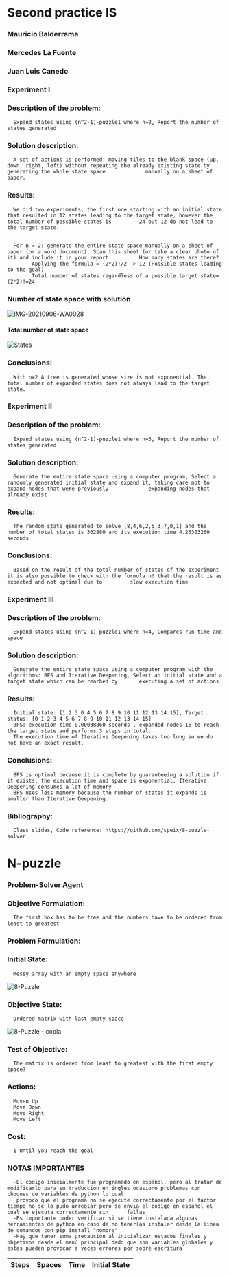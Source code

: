 #                                                           Second practice IS
### Mauricio Balderrama
### Mercedes La Fuente
### Juan Luis Canedo
### Experiment I
### Description of the problem: 
      Expand states using (n^2-1)-puzzle1 where n=2, Report the number of states generated 
### Solution description: 
      A set of actions is performed, moving tiles to the blank space (up, down, right, left) without repeating the already existing state by generating the whole state space             manually on a sheet of paper.
### Results:
      We did two experiments, the first one starting with an initial state that resulted in 12 states leading to the target state, however the total number of possible states is         24 but 12 do not lead to the target state.


      For n = 2: generate the entire state space manually on a sheet of paper (or a word document). Scan this sheet (or take a clear photo of it) and include it in your report.         How many states are there?
            Applying the formula = (2*2)!/2 -> 12 (Possible states leading to the goal)
            Total number of states regardless of a possible target state=(2*2)!=24
### Number of state space with solution
![IMG-20210906-WA0028](https://user-images.githubusercontent.com/74753713/132289724-2791c9ad-b323-4f9a-9b3d-63a28be524e3.jpeg)


#### Total number of state space
![States](https://user-images.githubusercontent.com/74753713/132142994-1844ef15-4da8-4544-a909-16b29633c9b8.png)

### Conclusions: 
      With n=2 A tree is generated whose size is not exponential. The total number of expanded states does not always lead to the target state.


### Experiment II
### Description of the problem: 
      Expand states using (n^2-1)-puzzle1 where n=3, Report the number of states generated 
### Solution description: 
      Generate the entire state space using a computer program, Select a randomly generated initial state and expand it, taking care not to expand nodes that were previously             expanding nodes that already exist
### Results: 
      The random state generated to solve [8,4,6,2,5,3,7,0,1] and the number of total states is 362880 and its execution time 4.23303260 seconds
### Conclusions: 
      Based on the result of the total number of states of the experiment it is also possible to check with the formula n! that the result is as expected and not optimal due to         slow execution time 

### Experiment III
### Description of the problem: 
      Expand states using (n^2-1)-puzzle1 where n=4, Compares run time and space
### Solution description: 
      Generate the entire state space using a computer program with the algorithms: BFS and Iterative Deepening, Select an initial state and a target state which can be reached by       executing a set of actions 
### Results: 
      Initial state: [1 2 3 0 4 5 6 7 8 9 10 11 12 13 14 15], Target status: [0 1 2 3 4 5 6 7 8 9 10 11 12 13 14 15]
      BFS: execution time 0.00038860 seconds , expanded nodes 16 to reach the target state and performs 3 steps in total.
      The execution time of Iterative Deepening takes too long so we do not have an exact result.  
### Conclusions: 
      BFS is optimal because it is complete by guaranteeing a solution if it exists, the execution time and space is exponential. Iterative Deepening consumes a lot of memory
      BFS uses less memory because the number of states it expands is smaller than Iterative Deepening.

### Bibliography:
      Class slides, Code reference: https://github.com/speix/8-puzzle-solver














# N-puzzle
### Problem-Solver Agent

### Objective Formulation:
      The first box has to be free and the numbers have to be ordered from least to greatest

### Problem Formulation:

### Initial State:
      Messy array with an empty space anywhere
      
![8-Puzzle](https://user-images.githubusercontent.com/74753713/132054522-fc84e30a-10ad-4ab8-b0db-c76c92a4af37.png)







### Objective State:
      Ordered matrix with last empty space
 
![8-Puzzle - copia](https://user-images.githubusercontent.com/74753713/132054536-42d15fd9-cb60-4c35-842d-28dffc1354c5.png)



### Test of Objective:
      The matrix is ordered from least to greatest with the first empty space?
 
### Actions:
      Moven Up
      Move Down
      Move Right
      Move Left



### Cost:
      1 Until you reach the goal
  
  
### NOTAS IMPORTANTES
      -El codigo inicialmente fue programado en español, pero al tratar de modificarlo para su traduccion en ingles ocasiono problemas con choques de variables de python lo cual 
       provoco que el programa no se ejecute correctamente por el factor tiempo no se lo pudo arreglar pero se envia el codigo en español el cual se ejecuta correctamente sin      fallas
      -Es importante poder verificar si se tiene instalada algunas herramientas de python en caso de no tenerlas instalar desde la línea de comandos con pip install "nombre"
      -Hay que tener suma precaución al inicializar estados finales y objetivos desde el menú principal dado que son variables globales y estas pueden provocar a veces errores por sobre escritura 


Steps | Spaces | Time | Initial State
:---: | :---: | :---: | :---:

